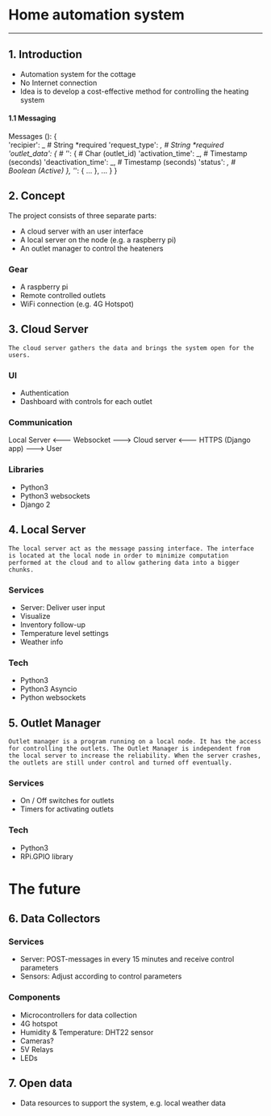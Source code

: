 Home automation system
======================
------

## 1. Introduction

* Automation system for the cottage
* No Internet connection
* Idea is to develop a cost-effective method for controlling the heating system

#### 1.1 Messaging

Messages ():
{   
    'recipier': _                       # String    *required
    'request_type': _,                  # String    *required
    'outlet_data': {                    # 
        '_': {                          # Char (outlet_id)
            'activation_time': _,       # Timestamp (seconds)
            'deactivation_time': _,     # Timestamp (seconds)
            'status': _,                # Boolean (Active)
        },
        '_': { ... },
        ...
    }
}

## 2. Concept

The project consists of three separate parts:
* A cloud server with an user interface
* A local server on the node (e.g. a raspberry pi)
* An outlet manager to control the heateners

### Gear
* A raspberry pi
* Remote controlled outlets
* WiFi connection (e.g. 4G Hotspot)

## 3. Cloud Server 

`The cloud server gathers the data and brings the system open for the users.`  

### UI
* Authentication
* Dashboard with controls for each outlet

### Communication

Local Server <--- Websocket ---> Cloud server <--- HTTPS (Django app) ---> User

### Libraries
* Python3
* Python3 websockets
* Django 2

## 4. Local Server

`The local server act as the message passing interface. The interface is located at the local node in order to minimize computation performed at the cloud and to allow gathering data into a bigger chunks. `

### Services
* Server: Deliver user input
* Visualize 
* Inventory follow-up
* Temperature level settings
* Weather info

### Tech

* Python3 
* Python3 Asyncio
* Python websockets

## 5. Outlet Manager
`Outlet manager is a program running on a local node. It has the access for controlling the outlets. The Outlet Manager is independent from the local server to increase the reliability. When the server crashes, the outlets are still under control and turned off eventually.`

### Services
* On / Off switches for outlets
* Timers for activating outlets

### Tech
* Python3
* RPi.GPIO library

# The future

## 6. Data Collectors
### Services
* Server: POST-messages in every 15 minutes and receive control parameters
* Sensors: Adjust according to control parameters

### Components
* Microcontrollers for data collection
* 4G hotspot
* Humidity & Temperature:  DHT22 sensor
* Cameras?
* 5V Relays
* LEDs

## 7. Open data
* Data resources to support the system, e.g. local weather data
